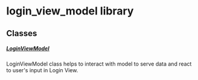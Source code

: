 



# login_view_model library











## Classes

##### [LoginViewModel](../view_model_pre_auth_view_models_login_view_model/LoginViewModel-class.md)



LoginViewModel class helps to interact with model to serve data
and react to user's input in Login View.















